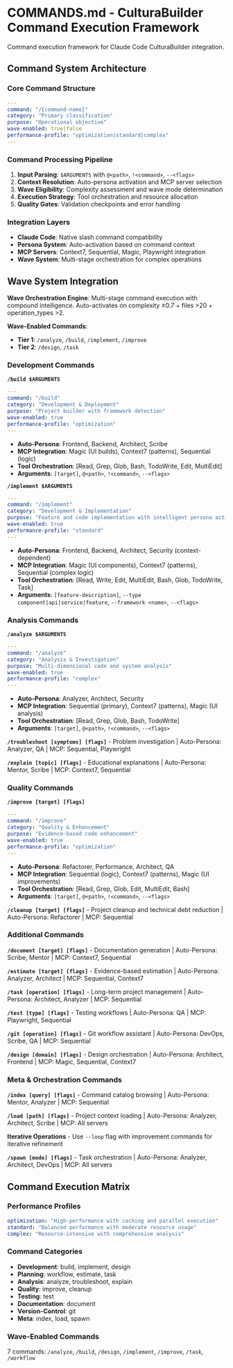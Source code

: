# COMMANDS.md - CulturaBuilder Command Execution Framework

Command execution framework for Claude Code CulturaBuilder integration.

## Command System Architecture

### Core Command Structure
```yaml
---
command: "/{command-name}"
category: "Primary classification"
purpose: "Operational objective"
wave-enabled: true|false
performance-profile: "optimization|standard|complex"
---
```

### Command Processing Pipeline
1. **Input Parsing**: `$ARGUMENTS` with `@<path>`, `!<command>`, `--<flags>`
2. **Context Resolution**: Auto-persona activation and MCP server selection
3. **Wave Eligibility**: Complexity assessment and wave mode determination
4. **Execution Strategy**: Tool orchestration and resource allocation
5. **Quality Gates**: Validation checkpoints and error handling

### Integration Layers
- **Claude Code**: Native slash command compatibility
- **Persona System**: Auto-activation based on command context
- **MCP Servers**: Context7, Sequential, Magic, Playwright integration
- **Wave System**: Multi-stage orchestration for complex operations

## Wave System Integration

**Wave Orchestration Engine**: Multi-stage command execution with compound intelligence. Auto-activates on complexity ≥0.7 + files >20 + operation_types >2.

**Wave-Enabled Commands**:
- **Tier 1**: `/analyze`, `/build`, `/implement`, `/improve`
- **Tier 2**: `/design`, `/task`

### Development Commands

**`/build $ARGUMENTS`**
```yaml
---
command: "/build"
category: "Development & Deployment"
purpose: "Project builder with framework detection"
wave-enabled: true
performance-profile: "optimization"
---
```
- **Auto-Persona**: Frontend, Backend, Architect, Scribe
- **MCP Integration**: Magic (UI builds), Context7 (patterns), Sequential (logic)
- **Tool Orchestration**: [Read, Grep, Glob, Bash, TodoWrite, Edit, MultiEdit]
- **Arguments**: `[target]`, `@<path>`, `!<command>`, `--<flags>`

**`/implement $ARGUMENTS`**
```yaml
---
command: "/implement"
category: "Development & Implementation"
purpose: "Feature and code implementation with intelligent persona activation"
wave-enabled: true
performance-profile: "standard"
---
```
- **Auto-Persona**: Frontend, Backend, Architect, Security (context-dependent)
- **MCP Integration**: Magic (UI components), Context7 (patterns), Sequential (complex logic)
- **Tool Orchestration**: [Read, Write, Edit, MultiEdit, Bash, Glob, TodoWrite, Task]
- **Arguments**: `[feature-description]`, `--type component|api|service|feature`, `--framework <name>`, `--<flags>`


### Analysis Commands

**`/analyze $ARGUMENTS`**
```yaml
---
command: "/analyze"
category: "Analysis & Investigation"
purpose: "Multi-dimensional code and system analysis"
wave-enabled: true
performance-profile: "complex"
---
```
- **Auto-Persona**: Analyzer, Architect, Security
- **MCP Integration**: Sequential (primary), Context7 (patterns), Magic (UI analysis)
- **Tool Orchestration**: [Read, Grep, Glob, Bash, TodoWrite]
- **Arguments**: `[target]`, `@<path>`, `!<command>`, `--<flags>`

**`/troubleshoot [symptoms] [flags]`** - Problem investigation | Auto-Persona: Analyzer, QA | MCP: Sequential, Playwright

**`/explain [topic] [flags]`** - Educational explanations | Auto-Persona: Mentor, Scribe | MCP: Context7, Sequential


### Quality Commands

**`/improve [target] [flags]`**
```yaml
---
command: "/improve"
category: "Quality & Enhancement"
purpose: "Evidence-based code enhancement"
wave-enabled: true
performance-profile: "optimization"
---
```
- **Auto-Persona**: Refactorer, Performance, Architect, QA
- **MCP Integration**: Sequential (logic), Context7 (patterns), Magic (UI improvements)
- **Tool Orchestration**: [Read, Grep, Glob, Edit, MultiEdit, Bash]
- **Arguments**: `[target]`, `@<path>`, `!<command>`, `--<flags>`


**`/cleanup [target] [flags]`** - Project cleanup and technical debt reduction | Auto-Persona: Refactorer | MCP: Sequential

### Additional Commands

**`/document [target] [flags]`** - Documentation generation | Auto-Persona: Scribe, Mentor | MCP: Context7, Sequential

**`/estimate [target] [flags]`** - Evidence-based estimation | Auto-Persona: Analyzer, Architect | MCP: Sequential, Context7

**`/task [operation] [flags]`** - Long-term project management | Auto-Persona: Architect, Analyzer | MCP: Sequential

**`/test [type] [flags]`** - Testing workflows | Auto-Persona: QA | MCP: Playwright, Sequential

**`/git [operation] [flags]`** - Git workflow assistant | Auto-Persona: DevOps, Scribe, QA | MCP: Sequential

**`/design [domain] [flags]`** - Design orchestration | Auto-Persona: Architect, Frontend | MCP: Magic, Sequential, Context7

### Meta & Orchestration Commands

**`/index [query] [flags]`** - Command catalog browsing | Auto-Persona: Mentor, Analyzer | MCP: Sequential

**`/load [path] [flags]`** - Project context loading | Auto-Persona: Analyzer, Architect, Scribe | MCP: All servers

**Iterative Operations** - Use `--loop` flag with improvement commands for iterative refinement

**`/spawn [mode] [flags]`** - Task orchestration | Auto-Persona: Analyzer, Architect, DevOps | MCP: All servers

## Command Execution Matrix

### Performance Profiles
```yaml
optimization: "High-performance with caching and parallel execution"
standard: "Balanced performance with moderate resource usage"
complex: "Resource-intensive with comprehensive analysis"
```

### Command Categories
- **Development**: build, implement, design
- **Planning**: workflow, estimate, task
- **Analysis**: analyze, troubleshoot, explain
- **Quality**: improve, cleanup
- **Testing**: test
- **Documentation**: document
- **Version-Control**: git
- **Meta**: index, load, spawn

### Wave-Enabled Commands
7 commands: `/analyze`, `/build`, `/design`, `/implement`, `/improve`, `/task`, `/workflow`

